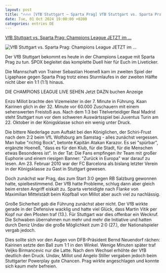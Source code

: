 ```yaml
---
layout: post
title: "🔥🔥🔥 [VfB Stuttgart – Sparta Prag] VfB Stuttgart vs. Sparta Prag: Champions League JETZT im ..."
date: Tue, 01 Oct 2024 19:00:00 +0200
categories: entries DE
---
```

[VfB Stuttgart vs. Sparta Prag: Champions League JETZT im ...](https://www.spox.com/de/sport/fussball/championsleague/2409/Artikel/vfb-stuttgart-vs-sparta-prag-champions-league-heute-im-liveticker.html)

![VfB Stuttgart vs. Sparta Prag: Champions League JETZT im ...](https://www.spox.com/de/sport/fussball/championsleague/2410/Bilder/Karazor-1920.jpeg)

Der VfB Stuttgart bekommt es heute in der Champions League mit Sparta Prag zu tun. SPOX begleitet das komplette Duell hier für Euch im Liveticker.

Die Mannschaft von Trainer Sebastian Hoeneß kam im zweiten Spiel der Ligaphase gegen Sparta Prag trotz eines Sturmlaufes in der zweiten Hälfte nicht über ein 1:1 (1:1) hinaus.

DIE CHAMPIONS LEAGUE LIVE SEHEN Jetzt DAZN buchen Anzeige

Enzo Millot brachte den Vizemeister in der 7. Minute in Führung. Kaan Kairinen glich in der 32. Minute vor 60.000 Zuschauern mit einem sehenswerten Freistoß aus. Nach dem 1:3 bei Titelverteidiger Real Madrid steht Stuttgart nun vor dem schweren Auswärtsspiel bei Juventus Turin am 22. Oktober in der Königsklasse schon ein wenig unter Druck.

Die bittere Niederlage zum Auftakt bei den Königlichen, der Schiri-Frust nach dem 2:2 beim VfL Wolfsburg am Samstag - alles zunächst vergessen. Man habe "richtig Bock", betonte Kapitän Atakan Karazor. Es sei "spürbar", ergänzte Hoeneß, "dass es für den Klub, für die Stadt, für die Menschen etwas Besonderes ist". In der Tat: Die Fans empfingen ihr Team mit großer Euphorie und einem riesigen Banner: "Zurück in Europa" war darauf zu lesen. Am 23. Februar 2010 war der FC Barcelona als bislang letzter Verein in der Königsklasse zu Gast in Stuttgart gewesen.

Doch zunächst war Prag, das zum Start 3:0 gegen RB Salzburg gewonnen hatte, spielbestimmend. Der VfB hatte Probleme, schlug dann aber gleich beim ersten Angriff eiskalt zu. Sparta verteidigte nach Flanke von Maximilian Mittelstädt beim Kopfball von Millot aber auch viel zu nachlässig.

Große Sicherheit gab die Führung zunächst aber nicht. Der VfB wirkte gerade in der Defensive wacklig und hatte viel Glück, dass Martin Vitik per Kopf nur den Pfosten traf (13.). Für Stuttgart war dies offenbar ein Weckruf. Die Schwaben übernahmen nun mehr und mehr die Initiative und hatten durch Deniz Undav die große Möglichkeit zum 2:0 (27.), der Nationalspieler vergab jedoch.

Dies sollte sich vor den Augen von DFB-Präsident Bernd Neuendorf rächen: Kairinen setzte den Ball zum 1:1 in den Winkel. Wenige Minuten später traf Veljko Birmancevic nur die Latte. Nach dem Wechsel erhöhte der VfB deutlich den Druck. Undav, Millot und Angelo Stiller vergaben jedoch beim Stuttgarter Powerplay gute Chancen. Prag wirkte angeschlagen und konnte sich kaum mehr befreien.

